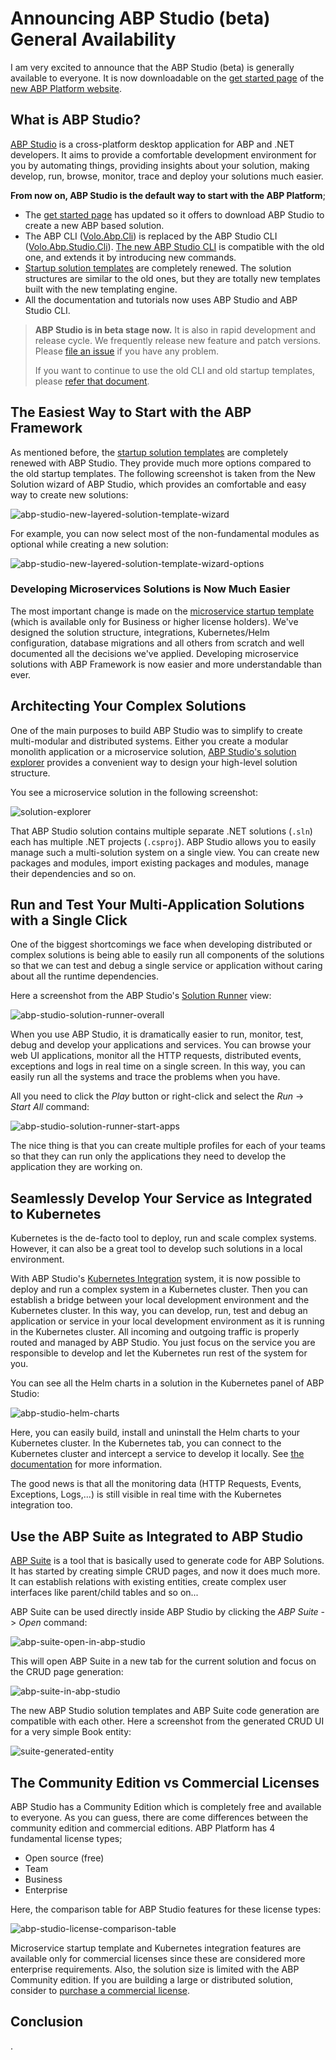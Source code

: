# Announcing ABP Studio (beta) General Availability

I am very excited to announce that the ABP Studio (beta) is generally available to everyone. It is now downloadable on the [get started page](https://abp.io/get-started) of the [new ABP Platform website](https://abp.io/blog/new-abp-platform-is-live).

## What is ABP Studio?

[ABP Studio](https://abp.io/docs/latest/studio) is a cross-platform desktop application for ABP and .NET developers. It aims to provide a comfortable development environment for you by automating things, providing insights about your solution, making develop, run, browse, monitor, trace and deploy your solutions much easier.

**From now on, ABP Studio is the default way to start with the ABP Platform**;

* The [get started page](https://abp.io/get-started) has updated so it offers to download ABP Studio to create a new ABP based solution.
* The ABP CLI ([Volo.Abp.Cli](https://nuget.org/packages/Volo.Abp.Cli)) is replaced by the ABP Studio CLI ([Volo.Abp.Studio.Cli](https://www.nuget.org/packages/Volo.Abp.Studio.Cli)). [The new ABP Studio CLI](https://abp.io/docs/latest/cli) is compatible with the old one, and extends it by introducing new commands.
* [Startup solution templates](https://abp.io/docs/latest/solution-templates) are completely renewed. The solution structures are similar to the old ones, but they are totally new templates built with the new templating engine.
* All the documentation and tutorials now uses ABP Studio and ABP Studio CLI.

> **ABP Studio is in beta stage now.** It is also in rapid development and release cycle. We frequently release new feature and patch versions. Please [file an issue](https://github.com/abpframework/abp/issues/new/choose) if you have any problem.
>
> If you want to continue to use the old CLI and old startup templates, please [refer that document](https://abp.io/docs/latest/cli/differences-between-old-and-new-cli).

## The Easiest Way to Start with the ABP Framework

As mentioned before, the [startup solution templates](https://abp.io/docs/latest/solution-templates) are completely renewed with ABP Studio. They provide much more options compared to the old startup templates. The following screenshot is taken from the New Solution wizard of ABP Studio, which provides an comfortable and easy way to create new solutions:

![abp-studio-new-layered-solution-template-wizard](abp-studio-new-layered-solution-template-wizard.png)

For example, you can now select most of the non-fundamental modules as optional while creating a new solution:

![abp-studio-new-layered-solution-template-wizard-options](abp-studio-new-layered-solution-template-wizard-options.png)

### Developing Microservices Solutions is Now Much Easier

The most important change is made on the [microservice startup template](https://abp.io/docs/latest/solution-templates/microservice) (which is available only for Business or higher license holders). We've designed the solution structure, integrations, Kubernetes/Helm configuration, database migrations and all others from scratch and well documented all the decisions we've applied. Developing microservice solutions with ABP Framework is now easier and more understandable than ever.

## Architecting Your Complex Solutions

One of the main purposes to build ABP Studio was to simplify to create multi-modular and distributed systems. Either you create a modular monolith application or a microservice solution, [ABP Studio's solution explorer](https://abp.io/docs/latest/studio/solution-explorer) provides a convenient way to design your high-level solution structure.

You see a microservice solution in the following screenshot:

![solution-explorer](solution-explorer.png)

That ABP Studio solution contains multiple separate .NET solutions (`.sln`) each has multiple .NET projects (`.csproj`). ABP Studio allows you to easily manage such a multi-solution system on a single view. You can create new packages and modules, import existing packages and modules, manage their dependencies and so on.

## Run and Test Your Multi-Application Solutions with a Single Click

One of the biggest shortcomings we face when developing distributed or complex solutions is being able to easily run all components of the solutions so that we can test and debug a single service or application without caring about all the runtime dependencies.

Here a screenshot from the ABP Studio's [Solution Runner](https://abp.io/docs/latest/studio/running-applications) view:

![abp-studio-solution-runner-overall](abp-studio-solution-runner-overall.png)

When you use ABP Studio, it is dramatically easier to run, monitor, test, debug and develop your applications and services. You can browse your web UI applications, monitor all the HTTP requests, distributed events, exceptions and logs in real time on a single screen. In this way, you can easily run all the systems and trace the problems when you have.

All you need to click the *Play* button or right-click and select the *Run* -> *Start All* command:

![abp-studio-solution-runner-start-apps](abp-studio-solution-runner-start-apps.png)

The nice thing is that you can create multiple profiles for each of your teams so that they can run only the applications they need to develop the application they are working on.

## Seamlessly Develop Your Service as Integrated to Kubernetes

Kubernetes is the de-facto tool to deploy, run and scale complex systems. However, it can also be a great tool to develop such solutions in a local environment.

With ABP Studio's [Kubernetes Integration](https://abp.io/docs/latest/studio/kubernetes) system, it is now possible to deploy and run a complex system in a Kubernetes cluster. Then you can establish a bridge between your local development environment and the Kubernetes cluster. In this way, you can develop, run, test and debug an application or service in your local development environment as it is running in the Kubernetes cluster. All incoming and outgoing traffic is properly routed and managed by ABP Studio. You just focus on the service you are responsible to develop and let the Kubernetes run rest of the system for you.

You can see all the Helm charts in a solution in the Kubernetes panel of ABP Studio:

![abp-studio-helm-charts](abp-studio-helm-charts.png)

Here, you can easily build, install and uninstall the Helm charts to your Kubernetes cluster. In the Kubernetes tab, you can connect to the Kubernetes cluster and intercept a service to develop it locally. See [the documentation](https://abp.io/docs/latest/studio/kubernetes) for more information.

The good news is that all the monitoring data (HTTP Requests, Events, Exceptions, Logs,...) is still visible in real time with the Kubernetes integration too.

## Use the ABP Suite as Integrated to ABP Studio

[ABP Suite](https://abp.io/suite) is a tool that is basically used to generate code for ABP Solutions. It has started by creating simple CRUD pages, and now it does much more. It can establish relations with existing entities, create complex user interfaces like parent/child tables and so on...

ABP Suite can be used directly inside ABP Studio by clicking the *ABP Suite* -> *Open* command:

![abp-suite-open-in-abp-studio](abp-suite-open-in-abp-studio.png)

This will open ABP Suite  in a new tab for the current solution and focus on the CRUD page generation:

![abp-suite-in-abp-studio](abp-suite-in-abp-studio.png)

The new ABP Studio solution templates and ABP Suite code generation are compatible with each other. Here a screenshot from the generated CRUD UI for a very simple Book entity:

![suite-generated-entity](suite-generated-entity.png)

## The Community Edition vs Commercial Licenses

ABP Studio has a Community Edition which is completely free and available to everyone. As you can guess, there are come differences between the community edition and commercial editions. ABP Platform has 4 fundamental license types;

* Open source (free)
* Team
* Business
* Enterprise

Here, the comparison table for ABP Studio features for these license types:

![abp-studio-license-comparison-table](abp-studio-license-comparison-table.png)

Microservice startup template and Kubernetes integration features are available only for commercial licenses since these are considered more enterprise requirements. Also, the solution size is limited with the ABP Community edition. If you are building a large or distributed solution, consider to [purchase a commercial license](https://abp.io/pricing).

## Conclusion

. 